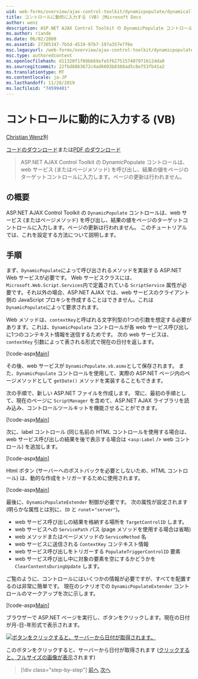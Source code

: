 ```yaml
---
uid: web-forms/overview/ajax-control-toolkit/dynamicpopulate/dynamically-populating-a-control-vb
title: コントロールに動的に入力する (VB) |Microsoft Docs
author: wenz
description: ASP.NET AJAX Control Toolkit の DynamicPopulate コントロールは、web サービス (またはページメソッド) を呼び出し、結果の値を t... のターゲットコントロールに入力します。
ms.author: riande
ms.date: 06/02/2008
ms.assetid: 27305347-7b5d-4519-97b7-197a357e7f6e
msc.legacyurl: /web-forms/overview/ajax-control-toolkit/dynamicpopulate/dynamically-populating-a-control-vb
msc.type: authoredcontent
ms.openlocfilehash: d11320f1f89bb69afe5f62751574079716124da0
ms.sourcegitcommit: 22fbd8863672c4ad6693b8388ad5c8e753fb41a2
ms.translationtype: MT
ms.contentlocale: ja-JP
ms.lasthandoff: 11/28/2019
ms.locfileid: "74599401"
---
```

# <a name="dynamically-populating-a-control-vb"></a>コントロールに動的に入力する (VB)

[Christian Wenz](https://github.com/wenz)別

[コードのダウンロード](https://download.microsoft.com/download/d/8/f/d8f2f6f9-1b7c-46ad-9252-e1fc81bdea3e/dynamicpopulate0.vb.zip)または[PDF のダウンロード](https://download.microsoft.com/download/b/6/a/b6ae89ee-df69-4c87-9bfb-ad1eb2b23373/dynamicpopulate0VB.pdf)

> ASP.NET AJAX Control Toolkit の DynamicPopulate コントロールは、web サービス (またはページメソッド) を呼び出し、結果の値をページのターゲットコントロールに入力します。ページの更新は行われません。

## <a name="overview"></a>の概要

ASP.NET AJAX Control Toolkit の `DynamicPopulate` コントロールは、web サービス (またはページメソッド) を呼び出し、結果の値をページのターゲットコントロールに入力します。ページの更新は行われません。 このチュートリアルでは、これを設定する方法について説明します。

## <a name="steps"></a>手順

まず、`DynamicPopulate`によって呼び出されるメソッドを実装する ASP.NET Web サービスが必要です。 Web サービスクラスには、`Microsoft.Web.Script.Services`内で定義されている `ScriptService` 属性が必要です。それ以外の場合、ASP.NET AJAX では、web サービスのクライアント側の JavaScript プロキシを作成することはできません。これは `DynamicPopulate`によって要求されます。

Web メソッドは、`contextKey`と呼ばれる文字列型の1つの引数を想定する必要があります。これは、`DynamicPopulate` コントロールが各 web サービス呼び出しに1つのコンテキスト情報を送信するためです。 次の web サービスは、`contextKey` 引数によって表される形式で現在の日付を返します。

[!code-aspx[Main](dynamically-populating-a-control-vb/samples/sample1.aspx)]

その後、web サービスが `DynamicPopulate.vb.asmx`として保存されます。 また、`DynamicPopulate` コントロールを使用して、実際の ASP.NET ページ内のページメソッドとして `getDate()` メソッドを実装することもできます。

次の手順で、新しい ASP.NET ファイルを作成します。 常に、最初の手順として、現在のページに `ScriptManager` を含めて、ASP.NET AJAX ライブラリを読み込み、コントロールツールキットを機能させることができます。

[!code-aspx[Main](dynamically-populating-a-control-vb/samples/sample2.aspx)]

次に、label コントロール (同じ名前の HTML コントロールを使用する場合は、web サービス呼び出しの結果を後で表示する場合は &lt;`asp:Label` /&gt; web コントロール) を追加します。

[!code-aspx[Main](dynamically-populating-a-control-vb/samples/sample3.aspx)]

Html ボタン (サーバーへのポストバックを必要としないため、HTML コントロール) は、動的な作成をトリガーするために使用されます。

[!code-aspx[Main](dynamically-populating-a-control-vb/samples/sample4.aspx)]

最後に、`DynamicPopulateExtender` 制御が必要です。 次の属性が設定されます (明らかな属性とは別に、`ID` と `runat`=`"server"`)。

- web サービス呼び出しの結果を格納する場所を `TargetControlID` します。
- web サービスへの `ServicePath` パス (page メソッドを使用する場合は省略)
- web メソッドまたはページメソッドの `ServiceMethod` 名
- web サービスに送信される `ContextKey` コンテキスト情報
- web サービス呼び出しをトリガーする `PopulateTriggerControlID` 要素
- web サービス呼び出し中に対象の要素を空にするかどうかを `ClearContentsDuringUpdate` します。

ご覧のように、コントロールにはいくつかの情報が必要ですが、すべてを配置するのは非常に簡単です。 現在のシナリオでの `DynamicPopulateExtender` コントロールのマークアップを次に示します。

[!code-aspx[Main](dynamically-populating-a-control-vb/samples/sample5.aspx)]

ブラウザーで ASP.NET ページを実行し、ボタンをクリックします。現在の日付が月-日-年形式で表示されます。

[![ボタンをクリックすると、サーバーから日付が取得されます。](dynamically-populating-a-control-vb/_static/image2.png)](dynamically-populating-a-control-vb/_static/image1.png)

このボタンをクリックすると、サーバーから日付が取得されます ([クリックすると、フルサイズの画像が表示](dynamically-populating-a-control-vb/_static/image3.png)されます)

> [!div class="step-by-step"]
> [前へ](using-dynamicpopulate-with-a-user-control-and-javascript-cs.md)
> [次へ](dynamically-populating-a-control-using-javascript-code-vb.md)
